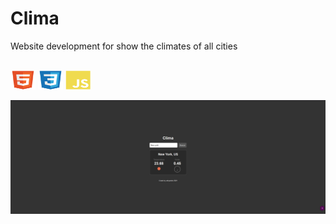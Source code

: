 # Clima
Website development for show the climates of all cities

<div style="display: inline_block"><br>
  <img align="center" alt="Adryan-HTML" height="30" width="40" src="https://raw.githubusercontent.com/devicons/devicon/master/icons/html5/html5-original.svg">
  <img align="center" alt="Adryan-CSS" height="30" width="40" src="https://raw.githubusercontent.com/devicons/devicon/master/icons/css3/css3-original.svg">
  <img align="center" alt="Adryan-Js" height="30" width="40" src="https://raw.githubusercontent.com/devicons/devicon/master/icons/javascript/javascript-plain.svg">
</div>

<br>

<img src='img/bg.png'>
